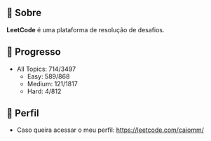 ## 📌 Sobre

**LeetCode** é uma plataforma de resolução de desafios.

## 🚀 Progresso

- All Topics: 714/3497
  - Easy: 589/868
  - Medium: 121/1817
  - Hard: 4/812
  
## 🙂 Perfil

- Caso queira acessar o meu perfil: <https://leetcode.com/caiomm/>
